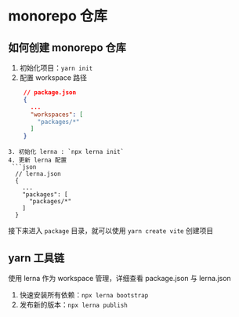 # monorepo 仓库

## 如何创建 monorepo 仓库

1. 初始化项目：`yarn init`
2. 配置 workspace 路径
   ```json
    // package.json
    {
      ...
      "workspaces": [
        "packages/*"
      ]
    }
  ```
3. 初始化 lerna : `npx lerna init`
4. 更新 lerna 配置
   ```json
    // lerna.json
    {
      ...
      "packages": [
        "packages/*"
      ]
    }
  ```

接下来进入 `package` 目录，就可以使用 `yarn create vite` 创建项目


## yarn 工具链

使用 lerna 作为 workspace 管理，详细查看 package.json 与 lerna.json

1. 快速安装所有依赖：`npx lerna bootstrap`
2. 发布新的版本：`npx lerna publish`